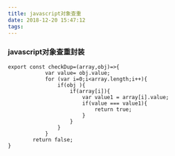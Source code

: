 ```yaml
---
title: javascript对象查重
date: 2018-12-20 15:47:12
tags:
---
```


### javascript对象查重封装
	
	export const checkDup=(array,obj)=>{
	            var value= obj.value;
	            for (var i=0;i<array.length;i++){
	                if(obj ){
	                    if(array[i]){
	                        var value1 = array[i].value;
	                        if(value === value1){
	                            return true;
	                        }
	                    }
	                }
	            }
	        return false;
	}
